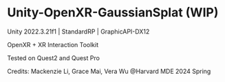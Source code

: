 # Unity-OpenXR-GaussianSplat (WIP)
Unity 2022.3.21f1 | StandardRP | GraphicAPI-DX12

OpenXR + XR Interaction Toolkit

Tested on Quest2 and Quest Pro

Credits:
Mackenzie Li, Grace Mai, Vera Wu 
@Harvard MDE 2024 Spring

